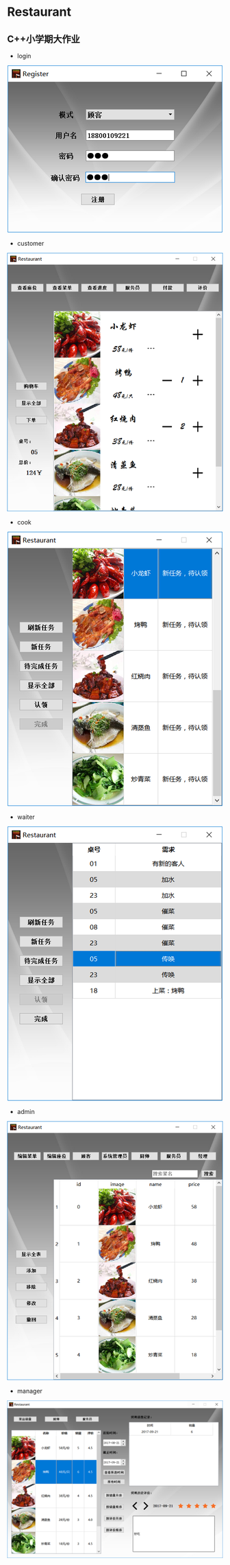 # Restaurant

## C++小学期大作业

- login

<div style="text-align:center"><img src="./screenshots/login.png" /></div>

- customer

<div style="text-align:center"><img src="./screenshots/customer.png" /></div>

- cook

<div style="text-align:center"><img src="./screenshots/cook.png" /></div>

- waiter

<div style="text-align:center"><img src="./screenshots/waiter.png" /></div>

- admin

<div style="text-align:center"><img src="./screenshots/admin.png" /></div>

- manager

<div style="text-align:center"><img src="./screenshots/manager.png" /></div>
